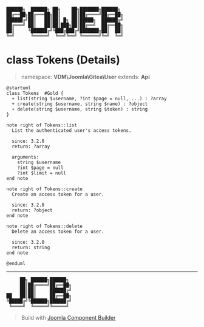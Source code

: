 ```
██████╗  ██████╗ ██╗    ██╗███████╗██████╗
██╔══██╗██╔═══██╗██║    ██║██╔════╝██╔══██╗
██████╔╝██║   ██║██║ █╗ ██║█████╗  ██████╔╝
██╔═══╝ ██║   ██║██║███╗██║██╔══╝  ██╔══██╗
██║     ╚██████╔╝╚███╔███╔╝███████╗██║  ██║
╚═╝      ╚═════╝  ╚══╝╚══╝ ╚══════╝╚═╝  ╚═╝
```
# class Tokens (Details)
> namespace: **VDM\Joomla\Gitea\User**
> extends: **Api**
```uml
@startuml
class Tokens  #Gold {
  + list(string $username, ?int $page = null, ...) : ?array
  + create(string $username, string $name) : ?object
  + delete(string $username, string $token) : string
}

note right of Tokens::list
  List the authenticated user's access tokens.

  since: 3.2.0
  return: ?array
  
  arguments:
    string $username
    ?int $page = null
    ?int $limit = null
end note

note right of Tokens::create
  Create an access token for a user.

  since: 3.2.0
  return: ?object
end note

note right of Tokens::delete
  Delete an access token for a user.

  since: 3.2.0
  return: string
end note
 
@enduml
```

---
```
     ██╗ ██████╗██████╗
     ██║██╔════╝██╔══██╗
     ██║██║     ██████╔╝
██   ██║██║     ██╔══██╗
╚█████╔╝╚██████╗██████╔╝
 ╚════╝  ╚═════╝╚═════╝
```
> Build with [Joomla Component Builder](https://git.vdm.dev/joomla/Component-Builder)

